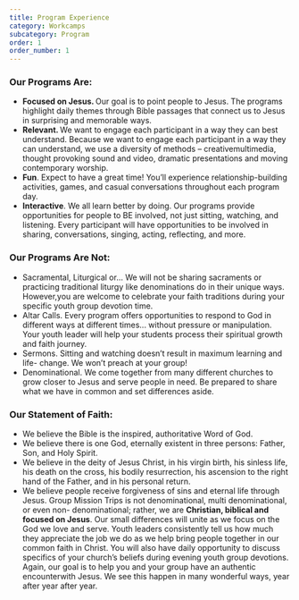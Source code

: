 ```yaml
---
title: Program Experience
category: Workcamps
subcategory: Program
order: 1
order_number: 1
---
```


<div><div><div><h3><strong>Our Programs Are: </strong></h3><ul><li><strong>Focused on Jesus. </strong>Our goal is to point people to Jesus. The programs highlight daily themes through Bible passages that connect us to Jesus in surprising and memorable ways.</li><li><strong>Relevant. </strong>We want to engage each participant in a way they can best understand. Because we want to engage each participant in a way they can understand, we use a diversity of methods &ndash; creativemultimedia, thought provoking sound and video, dramatic presentations and moving contemporary worship.</li><li><strong>Fun</strong>. Expect to have a great time! You&rsquo;ll experience relationship-building activities, games, and casual conversations throughout each program day.</li><li><strong>Interactive</strong>. We all learn better by doing. Our programs provide opportunities for people to BE involved, not just sitting, watching, and listening. Every participant will have opportunities to be involved in sharing, conversations, singing, acting, reflecting, and more.</li></ul><h3><strong>Our Programs Are Not: </strong></h3><ul><li>Sacramental, Liturgical or... We will not be sharing sacraments or practicing traditional liturgy like denominations do in their unique ways. However,you are welcome to celebrate your faith traditions during your specific youth group devotion time.</li><li>Altar Calls. Every program offers opportunities to respond to God in different ways at different times... without pressure or manipulation. Your youth leader will help your students process their spiritual growth and faith journey.</li><li>Sermons. Sitting and watching doesn&rsquo;t result in maximum learning and life- change. We won&rsquo;t preach at your group!</li><li>Denominational. We come together from many different churches to grow closer to Jesus and serve people in need. Be prepared to share what we have in common and set differences aside.</li></ul><h3><strong>Our Statement of Faith: </strong></h3><ul><li>We believe the Bible is the inspired, authoritative Word of God.</li><li>We believe there is one God, eternally existent in three persons: Father, Son, and Holy Spirit.&nbsp;</li><li>We believe in the deity of Jesus Christ, in his virgin birth, his sinless life, his death on the cross, his bodily resurrection, his ascension to the right hand of the Father, and in his personal return.</li><li>We believe people receive forgiveness of sins and eternal life through Jesus. Group Mission Trips is not denominational, multi denominational, or even non- denominational; rather, we are <strong>Christian, biblical and focused on Jesus</strong>. Our small differences will unite as we focus on the God we love and serve. Youth leaders consistently tell us how much they appreciate the job we do as we help bring people together in our common faith in Christ. You will also have daily opportunity to discuss specifics of your church&rsquo;s beliefs during evening youth group devotions. Again, our goal is to help you and your group have an authentic encounterwith Jesus. We see this happen in many wonderful ways, year after year after year.</li></ul></div></div></div>
